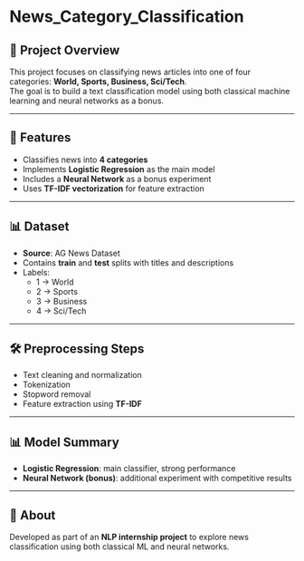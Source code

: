 # News_Category_Classification

## 📁 Project Overview
This project focuses on classifying news articles into one of four categories: **World, Sports, Business, Sci/Tech**.  
The goal is to build a text classification model using both classical machine learning and neural networks as a bonus.

---

## 🚀 Features
- Classifies news into **4 categories**  
- Implements **Logistic Regression** as the main model  
- Includes a **Neural Network** as a bonus experiment  
- Uses **TF-IDF vectorization** for feature extraction  

---

## 📊 Dataset
- **Source**: AG News Dataset 
- Contains **train** and **test** splits with titles and descriptions  
- Labels:  
  - 1 → World   
  - 2 → Sports   
  - 3 → Business   
  - 4 → Sci/Tech   

---

## 🛠️ Preprocessing Steps
- Text cleaning and normalization  
- Tokenization  
- Stopword removal  
- Feature extraction using **TF-IDF**  

---

## 📊 Model Summary
- **Logistic Regression**: main classifier, strong performance  
- **Neural Network (bonus)**: additional experiment with competitive results  

---

## 📌 About
Developed as part of an **NLP internship project** to explore news classification using both classical ML and neural networks.
